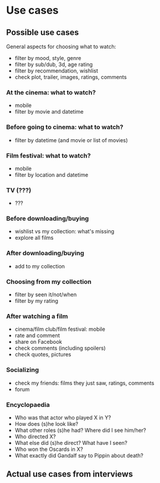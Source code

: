 # Use cases


## Possible use cases

General aspects for choosing what to watch:

- filter by mood, style, genre
- filter by sub/dub, 3d, age rating
- filter by recommendation, wishlist
- check plot, trailer, images, ratings, comments

### At the cinema: what to watch?

- mobile
- filter by movie and datetime

### Before going to cinema: what to watch?

- filter by datetime (and movie or list of movies)

### Film festival: what to watch?

- mobile
- filter by location and datetime

### TV (???)

- ???

### Before downloading/buying

- wishlist vs my collection: what's missing
- explore all films

### After downloading/buying

- add to my collection

### Choosing from my collection

- filter by seen it/not/when
- filter by my rating

### After watching a film

- cinema/film club/film festival: mobile
- rate and comment
- share on Facebook
- check comments (including spoilers)
- check quotes, pictures

### Socializing

- check my friends: films they just saw, ratings, comments
- forum

### Encyclopaedia

- Who was that actor who played X in Y?
- How does (s)he look like?
- What other roles (s)he had? Where did I see him/her?
- Who directed X?
- What else did (s)he direct? What have I seen?
- Who won the Oscards in X?
- What exactly did Gandalf say to Pippin about death?


## Actual use cases from interviews
